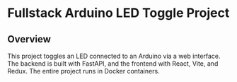 # Fullstack Arduino LED Toggle Project

## Overview

This project toggles an LED connected to an Arduino via a web interface. The backend is built with FastAPI, and the frontend with React, Vite, and Redux. The entire project runs in Docker containers.
